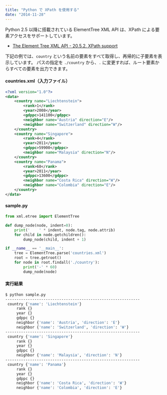 ```yaml
---
title: "Python で XPath を使用する"
date: "2014-11-28"
---
```


Python 2.5 以降に搭載されている ElementTree XML API は、XPath による要素アクセスをサポートしています。

* [The Element Tree XML API - 20.5.2. XPath support](https://docs.python.org/3/library/xml.etree.elementtree.html#xpath-support)

下記の例では、```country``` という名前の要素をすべて取得し、再帰的に子要素を表示しています。
パスの指定を ```./country``` から、```.``` に変更すれば、ルート要素からすべての要素を出力できます。

#### countries.xml（入力ファイル）
```xml
<?xml version="1.0"?>
<data>
    <country name="Liechtenstein">
        <rank>1</rank>
        <year>2008</year>
        <gdppc>141100</gdppc>
        <neighbor name="Austria" direction="E"/>
        <neighbor name="Switzerland" direction="W"/>
    </country>
    <country name="Singapore">
        <rank>4</rank>
        <year>2011</year>
        <gdppc>59900</gdppc>
        <neighbor name="Malaysia" direction="N"/>
    </country>
    <country name="Panama">
        <rank>68</rank>
        <year>2011</year>
        <gdppc>13600</gdppc>
        <neighbor name="Costa Rica" direction="W"/>
        <neighbor name="Colombia" direction="E"/>
    </country>
</data>
```

#### sample.py
```python
from xml.etree import ElementTree

def dump_node(node, indent=0):
    print('    ' * indent, node.tag, node.attrib)
    for child in node.getchildren():
        dump_node(child, indent + 1)

if __name__ == '__main__':
    tree = ElementTree.parse('countries.xml')
    root = tree.getroot()
    for node in root.findall('./country'):
        print('-' * 60)
        dump_node(node)
```

#### 実行結果
```bash
$ python sample.py
------------------------------------------------------------
 country {'name': 'Liechtenstein'}
     rank {}
     year {}
     gdppc {}
     neighbor {'name': 'Austria', 'direction': 'E'}
     neighbor {'name': 'Switzerland', 'direction': 'W'}
------------------------------------------------------------
 country {'name': 'Singapore'}
     rank {}
     year {}
     gdppc {}
     neighbor {'name': 'Malaysia', 'direction': 'N'}
------------------------------------------------------------
 country {'name': 'Panama'}
     rank {}
     year {}
     gdppc {}
     neighbor {'name': 'Costa Rica', 'direction': 'W'}
     neighbor {'name': 'Colombia', 'direction': 'E'}
```
